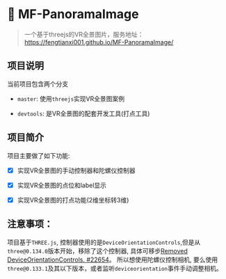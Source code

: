 # 🧱 MF-PanoramaImage

> 一个基于threejs的VR全景图片，服务地址：https://fengtianxi001.github.io/MF-PanoramaImage/

## 项目说明

当前项目包含两个分支

- `master`: 使用`threejs`实现VR全景图案例
  
- `devtools`: 是VR全景图的配套开发工具(打点工具)
  

##

## 项目简介

项目主要做了如下功能:

- [x] 实现VR全景图的手动控制器和陀螺仪控制器
  
- [x] 实现VR全景图的点位和label显示
  
- [x] 实现VR全景图的打点功能(2维坐标转3维)
  

## 注意事项：

项目基于`THREE.js`, 控制器使用的是`DeviceOrientationControls`,但是从`three@0.134.0`版本开始，移除了这个控制器, 具体可移步[Removed DeviceOrientationControls. #22654](https://github.com/mrdoob/three.js/pull/22654)。 所以想使用陀螺仪控制相机, 要么使用`three@0.133.1`及其以下版本，或者监听`deviceorientation`事件手动调整相机。
